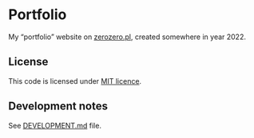 # Portfolio

My “portfolio” website on [zerozero.pl](https://zerozero.pl),
created somewhere in year 2022.

## License

This code is licensed under [MIT licence](LICENSE.txt).

## Development notes

See [DEVELOPMENT.md](doc/DEVELOPMENT.md) file.
